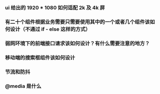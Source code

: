 ### ui 给出的 1920 * 1080 如何适配 2k 及 4k 屏

### 有二十个组件根据业务需要只需要使用其中的一个或者几个组件该如何设计（不通过 if - else 这样的方式）

### 弱网环境下的前端接口请求该如何设计？有什么需要注意的地方？

### 移动端的搜索框组件该如何设计

### 节流和防抖

### @media 是什么
